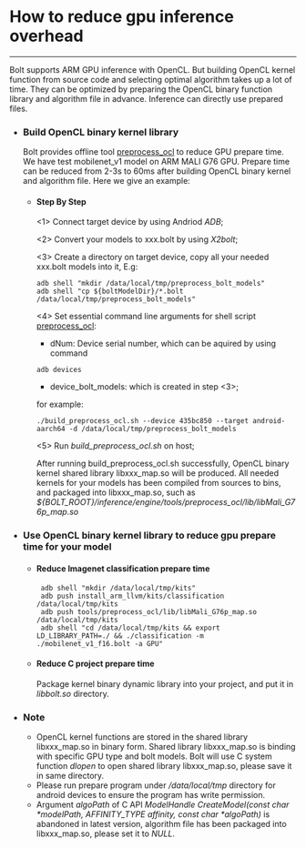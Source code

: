 # How to reduce gpu inference overhead
---
Bolt supports ARM GPU inference with OpenCL. 
But building OpenCL kernel function from source code and selecting optimal algorithm takes up a lot of time.
They can be optimized by preparing the OpenCL binary function library and algorithm file in advance.
Inference can directly use prepared files.

- ### Build OpenCL binary kernel library

  Bolt provides offline tool [preprocess_ocl](../inference/engine/tools/preprocess_ocl/build_preprocess_ocl.sh) to reduce GPU prepare time. 
  We have test mobilenet_v1 model on ARM MALI G76 GPU. Prepare time can be reduced from 2-3s to 60ms after building OpenCL binary kernel and algorithm file. 
  Here we give an example:

  - #### Step By Step

    <1> Connect target device by using Andriod *ADB*;
    
    <2> Convert your models to xxx.bolt by using *X2bolt*;
    
    <3> Create a directory on target device, copy all your needed xxx.bolt models into it, E.g:
    
    ```
    adb shell "mkdir /data/local/tmp/preprocess_bolt_models"
    adb shell "cp ${boltModelDir}/*.bolt /data/local/tmp/preprocess_bolt_models"
    ```
    
    <4> Set essential command line arguments for shell script [preprocess_ocl](../inference/engine/tools/preprocess_ocl/build_preprocess_ocl.sh):
    
      - dNum: Device serial number, which can be aquired by using command
      
      ```
      adb devices
      ```
      
      - device_bolt_models: which is created in step <3>;

    for example:
        
      ```
      ./build_preprocess_ocl.sh --device 435bc850 --target android-aarch64 -d /data/local/tmp/preprocess_bolt_models
      ```
        
    <5> Run *build_preprocess_ocl.sh* on host;

    After running build_preprocess_ocl.sh successfully, OpenCL binary kernel shared library libxxx_map.so will be produced.
    All needed kernels for your models has been compiled from sources to bins, 
    and packaged into libxxx_map.so, such as *${BOLT_ROOT}/inference/engine/tools/preprocess_ocl/lib/libMali_G76p_map.so*

- ### Use OpenCL binary kernel library to reduce gpu prepare time for your model

  - #### Reduce Imagenet classification prepare time

      ```
       adb shell "mkdir /data/local/tmp/kits"
       adb push install_arm_llvm/kits/classification /data/local/tmp/kits
       adb push tools/preprocess_ocl/lib/libMali_G76p_map.so /data/local/tmp/kits
       adb shell "cd /data/local/tmp/kits && export LD_LIBRARY_PATH=./ && ./classification -m ./mobilenet_v1_f16.bolt -a GPU"
      ```

  - #### Reduce C project prepare time
  
    Package kernel binary dynamic library into your project, and put it in *libbolt.so* directory.

- ### Note
  - OpenCL kernel functions are stored in the shared library libxxx_map.so in binary form. 
    Shared library libxxx_map.so is binding with specific GPU type and bolt models.
    Bolt will use C system function *dlopen* to open shared library libxxx_map.so, please save it in same directory.
  - Please run prepare program under */data/local/tmp* directory for android devices to ensure the program has write permission.
  - Argument *algoPath* of C API *ModelHandle CreateModel(const char \*modelPath, AFFINITY_TYPE affinity, const char \*algoPath)* is abandoned in latest version, 
    algorithm file has been packaged into libxxx_map.so, please set it to *NULL*.